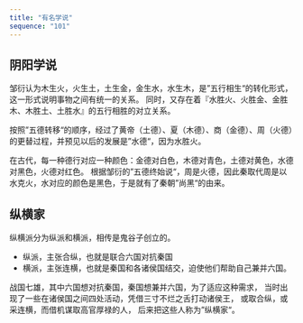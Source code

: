 ```yaml
---
title: "有名学说"
sequence: "101"
---
```


## 阴阳学说

邹衍认为木生火，火生土，土生金，金生水，水生木，是”五行相生“的转化形式，这一形式说明事物之间有统一的关系。
同时，又存在着『水胜火、火胜金、金胜木、木胜土、土胜水』的五行相胜的对立关系。

按照”五德转移“的顺序，经过了黄帝（土德）、夏（木德）、商（金德）、周（火德）的更替过程，并预见以后的发展是”水德“，因为水胜火。

在古代，每一种德行对应一种颜色：金德对白色，木德对青色，土德对黄色，水德对黑色，火德对红色。
根据邹衍的”五德终始说“，周是火德，因此秦取代周是以水克火，水对应的颜色是黑色，于是就有了秦朝”尚黑“的由来。


## 纵横家

纵横派分为纵派和横派，相传是鬼谷子创立的。

- 纵派，主张合纵，也就是联合六国对抗秦国
- 横派，主张连横，也就是秦国和各诸侯国结交，迫使他们帮助自己兼并六国。

战国七雄，其中六国想对抗秦国，秦国想兼并六国，为了适应这种需求，
当时出现了一些在诸侯国之间四处活动，凭借三寸不烂之舌打动诸侯王，
或取合纵，或采连横，而借机谋取高官厚禄的人，
后来把这些人称为”纵横家“。

